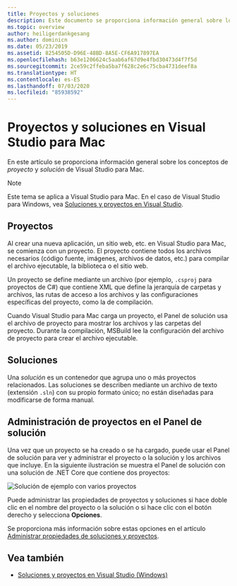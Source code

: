 ```yaml
---
title: Proyectos y soluciones
description: Este documento se proporciona información general sobre los proyectos y las soluciones de Visual Studio para Mac.
ms.topic: overview
author: heiligerdankgesang
ms.author: dominicn
ms.date: 05/23/2019
ms.assetid: 8254505D-D96E-48BD-8A5E-CF6A917897EA
ms.openlocfilehash: b63e1206624c5aab6af67d9e4fbd30473d4f7f5d
ms.sourcegitcommit: 2ce59c2ffeba5ba7f628c2e6c75cba4731deef8a
ms.translationtype: HT
ms.contentlocale: es-ES
ms.lasthandoff: 07/03/2020
ms.locfileid: "85938592"
---
```

# <a name="projects-and-solutions-in-visual-studio-for-mac"></a>Proyectos y soluciones en Visual Studio para Mac

En este artículo se proporciona información general sobre los conceptos de *proyecto* y *solución* de Visual Studio para Mac.

> [!NOTE] 
> Este tema se aplica a Visual Studio para Mac. En el caso de Visual Studio para Windows, vea [Soluciones y proyectos en Visual Studio](/visualstudio/ide/solutions-and-projects-in-visual-studio).

## <a name="projects"></a>Proyectos

Al crear una nueva aplicación, un sitio web, etc. en Visual Studio para Mac, se comienza con un proyecto. El proyecto contiene todos los archivos necesarios (código fuente, imágenes, archivos de datos, etc.) para compilar el archivo ejecutable, la biblioteca o el sitio web.

Un proyecto se define mediante un archivo (por ejemplo, `.csproj` para proyectos de C#) que contiene XML que define la jerarquía de carpetas y archivos, las rutas de acceso a los archivos y las configuraciones específicas del proyecto, como la de compilación.

Cuando Visual Studio para Mac carga un proyecto, el Panel de solución usa el archivo de proyecto para mostrar los archivos y las carpetas del proyecto. Durante la compilación, MSBuild lee la configuración del archivo de proyecto para crear el archivo ejecutable.

## <a name="solutions"></a>Soluciones

Una *solución* es un contenedor que agrupa uno o más proyectos relacionados. Las soluciones se describen mediante un archivo de texto (extensión `.sln`) con su propio formato único; no están diseñadas para modificarse de forma manual.

## <a name="managing-projects-in-the-solution-pad"></a>Administración de proyectos en el Panel de solución

Una vez que un proyecto se ha creado o se ha cargado, puede usar el Panel de solución para ver y administrar el proyecto o la solución y los archivos que incluye. En la siguiente ilustración se muestra el Panel de solución con una solución de .NET Core que contiene dos proyectos:

![Solución de ejemplo con varios proyectos](media/solution-example.png)

Puede administrar las propiedades de proyectos y soluciones si hace doble clic en el nombre del proyecto o la solución o si hace clic con el botón derecho y selecciona **Opciones**.

Se proporciona más información sobre estas opciones en el artículo [Administrar propiedades de soluciones y proyectos](managing-solutions-and-project-properties.md).

## <a name="see-also"></a>Vea también

- [Soluciones y proyectos en Visual Studio (Windows)](/visualstudio/ide/solutions-and-projects-in-visual-studio)
